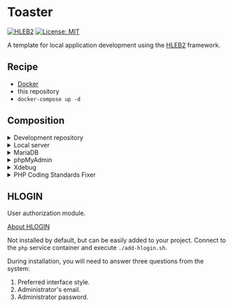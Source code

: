 # Toaster

[![HLEB2](https://img.shields.io/badge/HLEB-2-darkcyan)](https://github.com/phphleb/hleb) [![License: MIT](https://img.shields.io/badge/License-MIT%20(Free)-brightgreen.svg)](https://github.com/phphleb/hleb/blob/master/LICENSE)

A template for local application development using the [HLEB2](https://github.com/phphleb/hleb) framework.

## Recipe

- [Docker](https://www.docker.com)
- this repository
- `docker-compose up -d`

## Composition

<details>
  <summary>Development repository</summary>

  After launching the containers, the `hleb` directory will be created in the root of the project
  with the new [HLEB2](https://packagist.org/packages/phphleb/hleb) project.
</details>

<details>
  <summary>Local server</summary>

  Default [localhost:5125](http://localhost:5125).

  If you are not satisfied with the port, change `SERVER_EXTERNAL_PORT` in the `.env` file.
</details>

<details>
  <summary>MariaDB</summary>

  [About MariaDB](https://mariadb.org/)  
  In the new project `hleb` the file will be automatically created
  `/config/database-local.php` with the configuration for connecting to the DBMS.
</details>

<details>
  <summary>phpMyAdmin</summary>

  [About phpMyAdmin](https://www.phpmyadmin.net/)  
  Default [localhost:8080](http://localhost:8080).

  Authorization is automatic.
  If you are not satisfied with the port, change `PMA_EXTERNAL_PORT` in the `.env` file.
</details>

<details>
  <summary>Xdebug</summary>

  [About Xdebug](https://xdebug.org/)  
  The configuration file is `docker/xdebug.ini`.
  The default port is `9003`.

  In `docker-compose.yml` the server is specified as `serverName`.
  Defaults to `serverName=toaster`.
</details>

<details>
  <summary>PHP Coding Standards Fixer</summary>

  [About PHP CS Fixer](https://cs.symfony.com/)  
  The [configuration](https://cs.symfony.com/doc/config.html) from `docker/.php-cs-fixer.php` is copied to `/hleb`.
  Cheat sheet on the rules [here](https://mlocati.github.io/php-cs-fixer-configurator/#version:3.7).

  After creating a new project, it automatically edits files using rules.
</details>

## HLOGIN
User authorization module.

[About HLOGIN](https://phphleb.ru/ru/v1/authorization/)

Not installed by default, but can be easily added to your project.
Connect to the `php` service container and execute `./add-hlogin.sh`.

During installation, you will need to answer three questions from the system:

1. Preferred interface style.
2. Administrator's email.
3. Administrator password.
